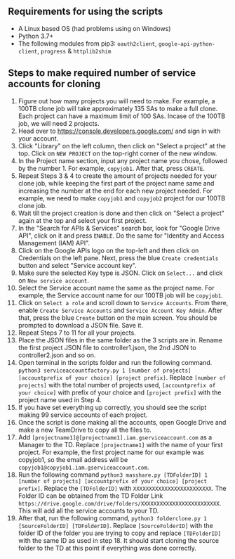 Requirements for using the scripts
---------------------------------
* A Linux based OS (had problems using on Windows)
* Python 3.7+
* The following modules from pip3: `oauth2client`, `google-api-python-client`, `progress` & `httplib2shim`

Steps to make required number of service accounts for cloning
---------------------------------
1) Figure out how many projects you will need to make. For example, a 100TB clone job will take approximately 135 SAs to make a full clone. Each project can have a maximum limit of 100 SAs. Incase of the 100TB job, we will need 2 projects.
2) Head over to <https://console.developers.google.com/> and sign in with your account.
3) Click "Library" on the left column, then click on "Select a project" at the top. Click on `NEW PROJECT` on the top-right corner of the new window.
4) In the Project name section, input any project name you chose, followed by the number 1. For example, `copyjob1`. After that, press `CREATE`.
5) Repeat Steps 3 & 4 to create the amount of projects needed for your clone job, while keeping the first part of the project name same and increasing the number at the end for each new project needed. For example, we need to make `copyjob1` and `copyjob2` project for our 100TB clone job.
6) Wait till the project creation is done and then click on "Select a project" again at the top and select your first project.
7) In the "Search for APIs & Services" search bar, look for "Google Drive API", click on it and press `ENABLE`. Do the same for "Identity and Access Management (IAM) API".
8) Click on the Google APIs logo on the top-left and then click on Credentials on the left pane. Next, press the blue `Create credentials` button and select "Service account key".
9) Make sure the selected Key type is JSON. Click on `Select...` and click on `New service account`.
10) Select the Service account name the same as the project name. For example, the Service account name for our 100TB job will be `copyjob1`.
11) Click on `Select a role` and scroll down to `Service Accounts`. From there, enable `Create Service Accounts` and `Service Account Key Admin`. After that, press the blue `Create` button on the main screen. You should be prompted to download a JSON file. Save it.
12) Repeat Steps 7 to 11 for all your projects.
13) Place the JSON files in the same folder as the 3 scripts are in. Rename the first project JSON file to controller1.json, the 2nd JSON to controller2.json and so on.
14) Open terminal in the scripts folder and run the following command. `python3 serviceaccountfactory.py 1 [number of projects] [accountprefix of your choice] [project prefix]`. Replace `[number of projects]` with the total number of projects used, `[accountprefix of your choice]` with prefix of your choice and `[project prefix]` with the project name used in Step 4.
15) If you have set everything up correctly, you should see the script making 99 service accounts of each project.
16) Once the script is done making all the accounts, open Google Drive and make a new TeamDrive to copy all the files to.
17) Add `[projectname1]@[projectname1].iam.gserviceaccount.com` as a Manager to the TD. Replace `[projectname1]` with the name of your first project. For example, the first project name for our example was copyjob1, so the email address will be `copyjob1@copyjob1.iam.gserviceaccount.com`.
18) Run the following command `python3 masshare.py [TDFolderID] 1 [number of projects] [accountprefix of your choice] [project prefix]`. Replace the `[TDFolderID]` with `XXXXXXXXXXXXXXXXXXXXXXXXX`. The Folder ID can be obtained from the TD Folder Link `https://drive.google.com/drive/folders/XXXXXXXXXXXXXXXXXXXXXXXXX`. This will add all the service accounts to your TD.
19) After that, run the following command, `python3 folderclone.py 1 [SourceFolderID] [TDFolderID]`. Replace `[SourceFolderID]` with the folder ID of the folder you are trying to copy and replace `[TDFolderID]` with the same ID as used in step 18. It should start cloning the source folder to the TD at this point if everything was done correctly.
